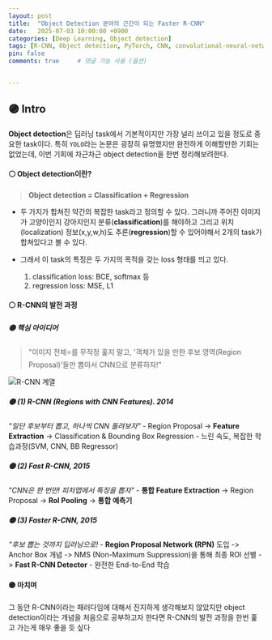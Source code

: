 ```yaml
---
layout: post
title:  "Object Detection 분야의 근간이 되는 Faster R-CNN"
date:   2025-07-03 10:00:00 +0900
categories: [Deep Learning, Object detection]
tags: [R-CNN, Object detection, PyTorch, CNN, convolutional-neural-network, Deep Learning, AI, Computer Vision]
pin: false
comments: true     # 댓글 기능 사용 (옵션)


---
```

## 🟣  Intro
**Object detection**은 딥러닝 task에서 기본적이지만 가장 널리 쓰이고 있을 정도로 중요한 task이다. 특히 `YOLO`라는 논문은 굉장히 유명했지만 완전하게 이해할만한 기회는 없었는데, 이번 기회에 차근차근 object detection을 한번 정리해보려한다.

#### ⚪ Object detection이란?

> **Object detection = Classification + Regression**

- 두 가지가 합쳐진 약간의 복잡한 task라고 정의할 수 있다. 그러니까 주어진 이미지가 고양이인지 강아지인지 분류(**classification**)를 해야하고 그리고 위치(localization) 정보(x,y,w,h)도 추론(**regression**)할 수 있어야해서 2개의 task가 합쳐있다고 볼 수 있다.

- 그래서 이 task의 특징은 두 가지의 목적을 갖는 loss 형태를 띄고 있다.
    1) classification loss: BCE, softmax 등
    2) regression loss: MSE, L1


#### ⚪ R-CNN의 발전 과정

##### 🟡 핵심 아이디어

>  "이미지 전체⭐를 무작정 훑지 말고, '객체가 있을 만한 후보 영역(Region Proposal)'들만 뽑아서 CNN으로 분류하자!"

![R-CNN 계열](https://wikidocs.net/images/page/136494/RCNN2.png)

##### 🟡 (1) R-CNN (Regions with CNN Features). 2014
*"일단 후보부터 뽑고, 하나씩 CNN 돌려보자"*
    - Region Proposal -> **Feature Extraction** -> Classification & Bounding Box Regression
    - 느린 속도, 복잡한 학습과정(SVM, CNN, BB Regressor)

##### 🟡 (2) Fast R-CNN, 2015
*"CNN은 한 번만! 피처맵에서 특징을 뽑자"*
    - **통합 Feature Extraction** -> Region Proposal -> **RoI Pooling** -> **통합 예측기**


##### 🟡 (3) Faster R-CNN, 2015
 *"후보 뽑는 것까지 딥러닝으로!*
    - **Region Proposal Network (RPN)** 도입 -> Anchor Box 개념 -> NMS (Non-Maximum Suppression)을 통해 최종 ROI 선별 -> **Fast R-CNN Detector**
    - 완전한 End-to-End 학습

 
#### 🟣 마치며

그 동안 R-CNN이라는 패러다임에 대해서 진지하게 생각해보지 않았지만 object detection이라는 개념을 처음으로 공부하고자 한다면 R-CNN의 발전 과정을 한번 훑고 가는게 매우 좋을 듯 싶다